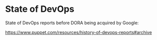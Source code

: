 # State of DevOps

State of DevOps reports before DORA being acquired by Google:

https://www.puppet.com/resources/history-of-devops-reports#archive